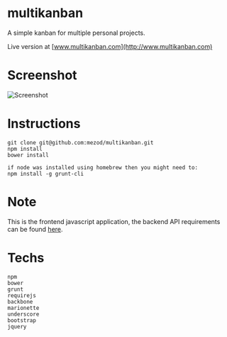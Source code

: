 multikanban
===========

A simple kanban for multiple personal projects.

Live version at [www.multikanban.com](http://www.multikanban.com)

# Screenshot

![Screenshot](http://multikanban.com/images/preview.png)

# Instructions

    git clone git@github.com:mezod/multikanban.git
    npm install
    bower install
    
    if node was installed using homebrew then you might need to:
    npm install -g grunt-cli
    
# Note

This is the frontend javascript application, the backend API requirements can be found [here](https://github.com/mezod/multikanban-api).
  

# Techs

    npm
    bower
    grunt
    requirejs
    backbone
    marionette
    underscore
    bootstrap
    jquery
